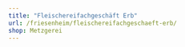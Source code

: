 ```yaml
---
title: "Fleischereifachgeschäft Erb"
url: /friesenheim/fleischereifachgeschaeft-erb/
shop: Metzgerei
---
```

